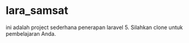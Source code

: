 # lara_samsat
ini adalah project sederhana penerapan laravel 5. Silahkan clone untuk pembelajaran Anda.

